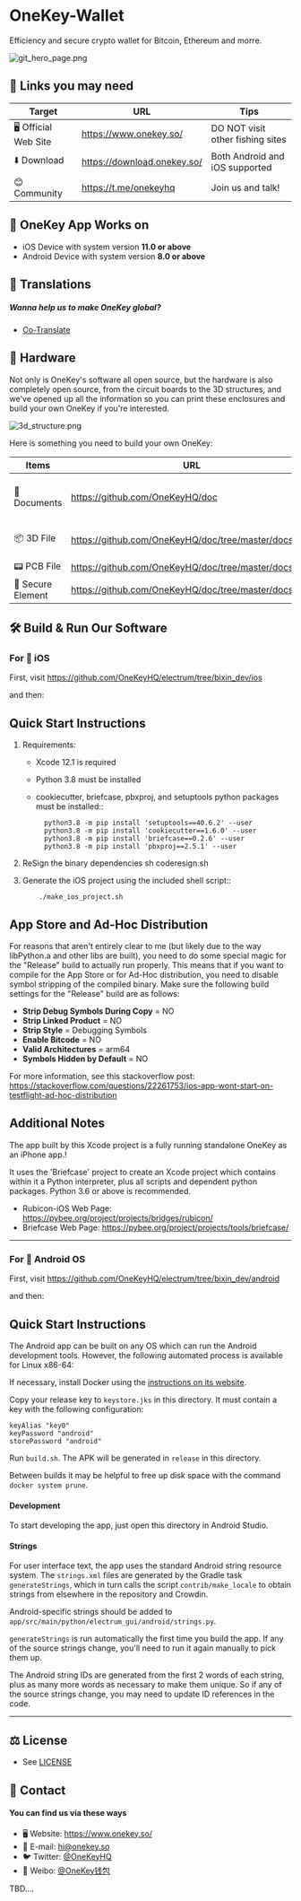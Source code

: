 # OneKey-Wallet
Efficiency and secure crypto wallet for Bitcoin, Ethereum and morre.

![git_hero_page.png](https://i.loli.net/2020/12/08/x2opCfVmEnK6XYq.png "OneKey Preview")

## 🔗 Links you may need
|  Target   | URL  |  Tips  |
|  ----  | ----  |  ----  |
| 🖥️ Official Web Site  | https://www.onekey.so/ | DO NOT visit other fishing sites |
| ⬇️ Download  | https://download.onekey.so/  | Both Android and iOS supported |
| 😊 Community | https://t.me/onekeyhq | Join us and talk! |

## 📱 OneKey App Works on
* iOS Device with system version **11.0 or above**
* Android Device with system version **8.0 or above**

## 📝 Translations
##### Wanna help us to make OneKey global?
* [Co-Translate](https://www.transifex.com/onekey)

## 🔋 Hardware
Not only is OneKey's software all open source, but the hardware is also completely open source, from the circuit boards to the 3D structures, and we've opened up all the information so you can print these enclosures and build your own OneKey if you're interested.

![3d_structure.png](https://i.loli.net/2020/12/08/S3FGmUyrVwToIJq.png)

Here is something you need to build your own OneKey:

|  Items   | URL  |  Tips  |
|  ----  | ----  |  ----  |
| 📕 Documents  | https://github.com/OneKeyHQ/doc | Grab whatever you need |
| 📦 3D File  | https://github.com/OneKeyHQ/doc/tree/master/docs/3d | Use it on your 3D Printer  |
| 📟 PCB File | https://github.com/OneKeyHQ/doc/tree/master/docs/pcb | / |
| 🧩 Secure Element | https://github.com/OneKeyHQ/doc/tree/master/docs/se| / |



## 🛠️ Build & Run Our Software


### For 🍎 iOS 

First, visit https://github.com/OneKeyHQ/electrum/tree/bixin_dev/ios

and then:

Quick Start Instructions
------------------------
1. Requirements:

   * Xcode 12.1 is required 
   * Python 3.8 must be installed
   * cookiecutter, briefcase, pbxproj, and setuptools python packages must be installed::

           python3.8 -m pip install 'setuptools==40.6.2' --user
           python3.8 -m pip install 'cookiecutter==1.6.0' --user
           python3.8 -m pip install 'briefcase==0.2.6' --user
           python3.8 -m pip install 'pbxproj==2.5.1' --user
2. ReSign the binary dependencies
        sh coderesign.sh

3. Generate the iOS project using the included shell script::

           ./make_ios_project.sh

App Store and Ad-Hoc Distribution
---------------------------------
For reasons that aren't entirely clear to me (but likely due to the way libPython.a and other libs are built), you need to do some special magic for the "Release" build to actually run properly. This means that if you want to compile for the App Store or for Ad-Hoc distribution, you need to disable symbol stripping of the compiled binary.  Make sure the following build settings for the "Release" build are as follows:

 - **Strip Debug Symbols During Copy** = NO
 - **Strip Linked Product** = NO
 - **Strip Style** = Debugging Symbols
 - **Enable Bitcode** = NO
 - **Valid Architectures** = arm64
 - **Symbols Hidden by Default** = NO

For more information, see this stackoverflow post: https://stackoverflow.com/questions/22261753/ios-app-wont-start-on-testflight-ad-hoc-distribution

Additional Notes
----------------
The app built by this Xcode project is a fully running standalone OneKey as an iPhone app.!

It uses the 'Briefcase' project to create an Xcode project which contains within it a Python interpreter, plus all scripts and dependent python packages. Python 3.6 or above is recommended.

- Rubicon-iOS Web Page: https://pybee.org/project/projects/bridges/rubicon/
- Briefcase Web Page: https://pybee.org/project/projects/tools/briefcase/


------------------------

### For 🤖 Android OS

First, visit https://github.com/OneKeyHQ/electrum/tree/bixin_dev/android

and then:

Quick Start Instructions
------------------------

The Android app can be built on any OS which can run the Android development tools. However,
the following automated process is available for Linux x86-64:

If necessary, install Docker using the [instructions on its
website](https://docs.docker.com/install/#supported-platforms).

Copy your release key to `keystore.jks` in this directory. It must contain a key with the
following configuration:

    keyAlias "key0"
    keyPassword "android"
    storePassword "android"

Run `build.sh`. The APK will be generated in `release` in this directory.

Between builds it may be helpful to free up disk space with the command `docker system prune`.


#### Development

To start developing the app, just open this directory in Android Studio.

#### Strings

For user interface text, the app uses the standard Android string resource system. The
`strings.xml` files are generated by the Gradle task `generateStrings`, which in turn calls the
script `contrib/make_locale` to obtain strings from elsewhere in the repository and Crowdin.

Android-specific strings should be added to
`app/src/main/python/electrum_gui/android/strings.py`.

`generateStrings` is run automatically the first time you build the app. If any of the source
strings change, you'll need to run it again manually to pick them up.

The Android string IDs are generated from the first 2 words of each string, plus as many more
words as necessary to make them unique. So if any of the source strings change, you may need to
update ID references in the code.

------------------------

## ⚖️ License 
* See [LICENSE](https://github.com/OneKeyHQ/electrum/blob/bixin_dev/LICENCE) 


## 💬 Contact
#### You can find us via these ways
* 🖥️ Website: https://www.onekey.so/
* 📮 E-mail: hi@onekey.so
* 🐦 Twitter: [@OneKeyHQ](https://twitter.com/OneKeyHQ "OneKey on twitter")
* 🧣 Weibo: [@OneKey钱包](https://weibo.com/u/7503920127 "OneKey on Weibo")

TBD....
